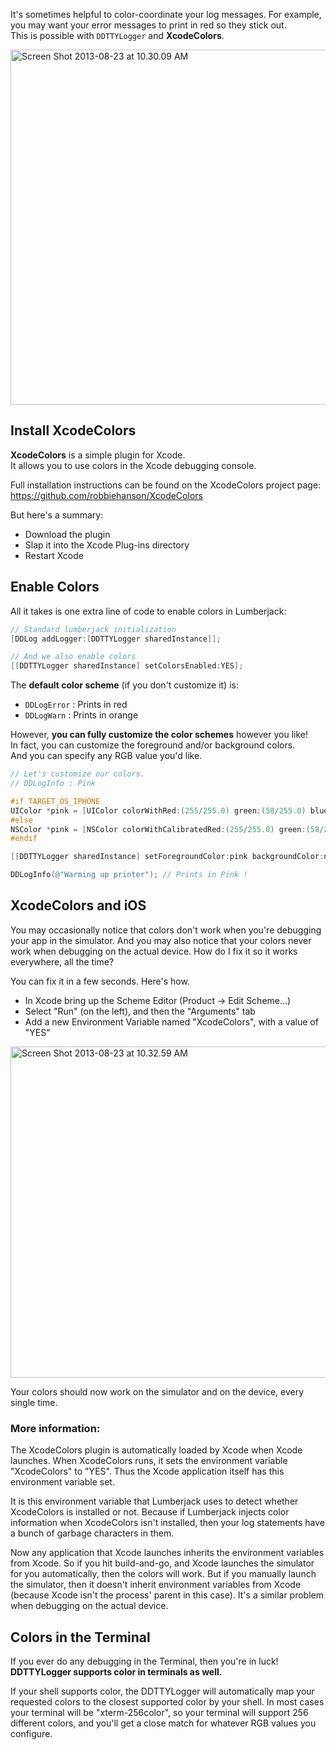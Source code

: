 It's sometimes helpful to color-coordinate your log messages. For example, you may want your error messages to print in red so they stick out.  
This is possible with `DDTTYLogger` and **XcodeColors**.

<a href="http://www.flickr.com/photos/100714763@N06/9576120087/" title="Screen Shot 2013-08-23 at 10.30.09 AM by robbiehanson, on Flickr"><img src="http://farm4.staticflickr.com/3755/9576120087_bf2a3cae91_c.jpg" width="800" height="568" alt="Screen Shot 2013-08-23 at 10.30.09 AM"></a>

## Install XcodeColors

**XcodeColors** is a simple plugin for Xcode.  
It allows you to use colors in the Xcode debugging console.

Full installation instructions can be found on the XcodeColors project page:  
https://github.com/robbiehanson/XcodeColors

But here's a summary:
- Download the plugin
- Slap it into the Xcode Plug-ins directory
- Restart Xcode

## Enable Colors

All it takes is one extra line of code to enable colors in Lumberjack:

```objective-c
// Standard lumberjack initialization
[DDLog addLogger:[DDTTYLogger sharedInstance]];

// And we also enable colors
[[DDTTYLogger sharedInstance] setColorsEnabled:YES];
```

The **default color scheme** (if you don't customize it) is:

- `DDLogError` : Prints in red
- `DDLogWarn`  : Prints in orange

However, **you can fully customize the color schemes** however you like!  
In fact, you can customize the foreground and/or background colors.  
And you can specify any RGB value you'd like.

```objective-c
// Let's customize our colors.
// DDLogInfo : Pink

#if TARGET_OS_IPHONE
UIColor *pink = [UIColor colorWithRed:(255/255.0) green:(58/255.0) blue:(159/255.0) alpha:1.0];
#else
NSColor *pink = [NSColor colorWithCalibratedRed:(255/255.0) green:(58/255.0) blue:(159/255.0) alpha:1.0];
#endif

[[DDTTYLogger sharedInstance] setForegroundColor:pink backgroundColor:nil forFlag:DDLogFlagInfo];

DDLogInfo(@"Warming up printer"); // Prints in Pink !
```

## XcodeColors and iOS

You may occasionally notice that colors don't work when you're debugging your app in the simulator. And you may also notice that your colors never work when debugging on the actual device. How do I fix it so it works everywhere, all the time?

You can fix it in a few seconds. Here's how.

- In Xcode bring up the Scheme Editor (Product -> Edit Scheme...)
- Select "Run" (on the left), and then the "Arguments" tab
- Add a new Environment Variable named "XcodeColors", with a value of "YES"

<a href="http://www.flickr.com/photos/100714763@N06/9578924278/" title="Screen Shot 2013-08-23 at 10.32.59 AM by robbiehanson, on Flickr"><img src="http://farm6.staticflickr.com/5330/9578924278_1aa7431003_c.jpg" width="800" height="530" alt="Screen Shot 2013-08-23 at 10.32.59 AM"></a>

Your colors should now work on the simulator and on the device, every single time.

### More information:

The XcodeColors plugin is automatically loaded by Xcode when Xcode launches. When XcodeColors runs, it sets the environment variable "XcodeColors" to "YES". Thus the Xcode application itself has this environment variable set.  

It is this environment variable that Lumberjack uses to detect whether XcodeColors is installed or not. Because if Lumberjack injects color information when XcodeColors isn't installed, then your log statements have a bunch of garbage characters in them.  

Now any application that Xcode launches inherits the environment variables from Xcode. So if you hit build-and-go, and Xcode launches the simulator for you automatically, then the colors will work. But if you manually launch the simulator, then it doesn't inherit environment variables from Xcode (because Xcode isn't the process' parent in this case). It's a similar problem when debugging on the actual device.

## Colors in the Terminal

If you ever do any debugging in the Terminal, then you're in luck! **DDTTYLogger supports color in terminals as well.**

If your shell supports color, the DDTTYLogger will automatically map your requested colors to the closest supported color by your shell. In most cases your terminal will be "xterm-256color", so your terminal will support 256 different colors, and you'll get a close match for whatever RGB values you configure.